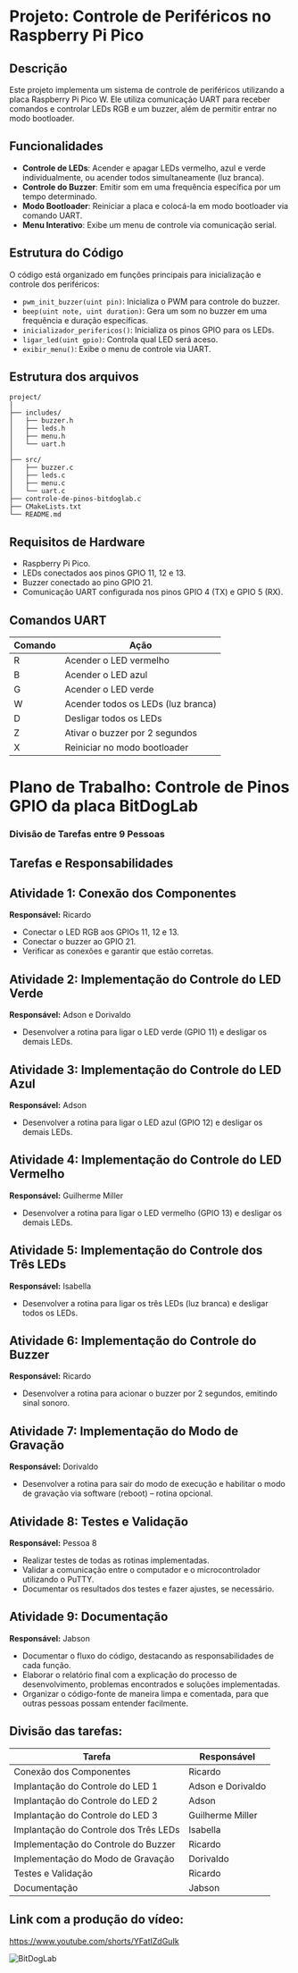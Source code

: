 # Projeto: Controle de Periféricos no Raspberry Pi Pico

## Descrição
Este projeto implementa um sistema de controle de periféricos utilizando a placa Raspberry Pi Pico W. Ele utiliza comunicação UART para receber comandos e controlar LEDs RGB e um buzzer, além de permitir entrar no modo bootloader.

## Funcionalidades
- **Controle de LEDs**: Acender e apagar LEDs vermelho, azul e verde individualmente, ou acender todos simultaneamente (luz branca).
- **Controle do Buzzer**: Emitir som em uma frequência específica por um tempo determinado.
- **Modo Bootloader**: Reiniciar a placa e colocá-la em modo bootloader via comando UART.
- **Menu Interativo**: Exibe um menu de controle via comunicação serial.

## Estrutura do Código
O código está organizado em funções principais para inicialização e controle dos periféricos:
- `pwm_init_buzzer(uint pin)`: Inicializa o PWM para controle do buzzer.
- `beep(uint note, uint duration)`: Gera um som no buzzer em uma frequência e duração específicas.
- `inicializador_perifericos()`: Inicializa os pinos GPIO para os LEDs.
- `ligar_led(uint gpio)`: Controla qual LED será aceso.
- `exibir_menu()`: Exibe o menu de controle via UART.

## Estrutura dos arquivos
```
project/
│
├── includes/
│   ├── buzzer.h
│   ├── leds.h
│   ├── menu.h
│   └── uart.h
│
├── src/
│   ├── buzzer.c
│   ├── leds.c
│   ├── menu.c
│   └── uart.c
├── controle-de-pinos-bitdoglab.c
├── CMakeLists.txt
└── README.md
```

## Requisitos de Hardware
- Raspberry Pi Pico.
- LEDs conectados aos pinos GPIO 11, 12 e 13.
- Buzzer conectado ao pino GPIO 21.
- Comunicação UART configurada nos pinos GPIO 4 (TX) e GPIO 5 (RX).

## Comandos UART
| Comando | Ação                              |
|---------|-----------------------------------|
| R       | Acender o LED vermelho           |
| B       | Acender o LED azul               |
| G       | Acender o LED verde              |
| W       | Acender todos os LEDs (luz branca)|
| D       | Desligar todos os LEDs           |
| Z       | Ativar o buzzer por 2 segundos   |
| X       | Reiniciar no modo bootloader     |

# Plano de Trabalho: Controle de Pinos GPIO da placa BitDogLab
### Divisão de Tarefas entre 9 Pessoas

## **Tarefas e Responsabilidades**

## Atividade 1: Conexão dos Componentes
**Responsável:** Ricardo

- Conectar o LED RGB aos GPIOs 11, 12 e 13.
- Conectar o buzzer ao GPIO 21.
- Verificar as conexões e garantir que estão corretas.

## Atividade 2: Implementação do Controle do LED Verde
**Responsável:** Adson e Dorivaldo

- Desenvolver a rotina para ligar o LED verde (GPIO 11) e desligar os demais LEDs.

## Atividade 3: Implementação do Controle do LED Azul
**Responsável:** Adson

- Desenvolver a rotina para ligar o LED azul (GPIO 12) e desligar os demais LEDs.

## Atividade 4: Implementação do Controle do LED Vermelho
**Responsável:** Guilherme Miller

- Desenvolver a rotina para ligar o LED vermelho (GPIO 13) e desligar os demais LEDs.

## Atividade 5: Implementação do Controle dos Três LEDs
**Responsável:** Isabella

- Desenvolver a rotina para ligar os três LEDs (luz branca) e desligar todos os LEDs.

## Atividade 6: Implementação do Controle do Buzzer
**Responsável:** Ricardo

- Desenvolver a rotina para acionar o buzzer por 2 segundos, emitindo sinal sonoro.

## Atividade 7: Implementação do Modo de Gravação
**Responsável:** Dorivaldo

- Desenvolver a rotina para sair do modo de execução e habilitar o modo de gravação via software (reboot) – rotina opcional.

## Atividade 8: Testes e Validação
**Responsável:** Pessoa 8

- Realizar testes de todas as rotinas implementadas.
- Validar a comunicação entre o computador e o microcontrolador utilizando o PuTTY.
- Documentar os resultados dos testes e fazer ajustes, se necessário.

## Atividade 9: Documentação
**Responsável:** Jabson

- Documentar o fluxo do código, destacando as responsabilidades de cada função.
- Elaborar o relatório final com a explicação do processo de desenvolvimento, problemas encontrados e soluções implementadas.
- Organizar o código-fonte de maneira limpa e comentada, para que outras pessoas possam entender facilmente.

## **Divisão das tarefas:**

| **Tarefa**                                     | **Responsável**
|------------------------------------------------|------------|
| Conexão dos Componentes                        |Ricardo           |
| Implantação do Controle do LED 1               |Adson  e Dorivaldo| 
| Implantação do Controle do LED 2               |Adson             | 
| Implantação do Controle do LED 3               |Guilherme Miller  |
| Implantação do Controle dos Três LEDs          |Isabella          |
| Implementação do Controle do Buzzer            |Ricardo           | 
| Implementação do Modo de Gravação              |Dorivaldo         | 
| Testes e Validação                             |Ricardo           | 
| Documentação                                   |Jabson            | 

## **Link com a produção do vídeo:**
https://www.youtube.com/shorts/YFatIZdGuIk

![BitDogLab](https://github.com/user-attachments/assets/a1e601b0-1de5-49ca-b32f-50024ebe994d)
